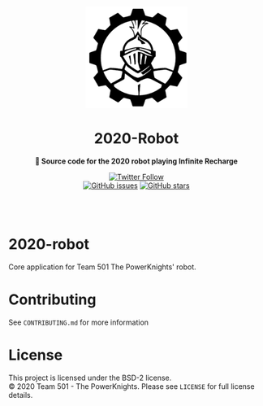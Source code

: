 <div align="center">
	<a href="http://powerknights.com/">
		<img src="./black-powerKnights-logo.png" width="200" height="200">
	</a>
	<h1>2020-Robot</h1>
	<p>
		<b>🤖 Source code for the 2020 robot playing Infinite Recharge</b>
	</p>
    <a href="https://twitter.com/PowerKnights501"><img alt="Twitter Follow" src="https://img.shields.io/twitter/follow/PowerKnights501?style=social"></a>
    <br>
    <a href="https://github.com/Team-501-The-PowerKnights/2020-robot/issues"><img alt="GitHub issues" src="https://img.shields.io/github/issues/Team-501-The-PowerKnights/2020-robot"></a>
    <a href="https://github.com/Team-501-The-PowerKnights/2020-robot/stargazers"><img alt="GitHub stars" src="https://img.shields.io/github/stars/Team-501-The-PowerKnights/2020-Robot?style=social"></a>
    <br>
	<br>
	<br>
	<br>
</div>

# 2020-robot

Core application for Team 501 The PowerKnights' robot.

# Contributing

See `CONTRIBUTING.md` for more information

# License

This project is licensed under the BSD-2 license.
<br>
&copy; 2020 Team 501 - The PowerKnights. Please see `LICENSE` for full license details.
